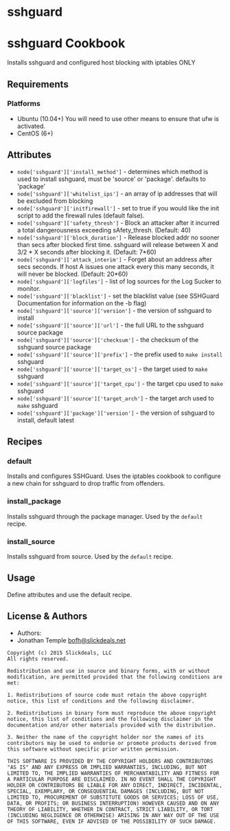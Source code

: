 # sshguard

sshguard Cookbook
================
Installs sshguard and configured host blocking with iptables ONLY


Requirements
------------
### Platforms
- Ubuntu (10.04+) You will need to use other means to ensure that ufw is activated.
- CentOS (6+) 


Attributes
----------
- `node['sshguard']['install_method']` - determines which method is used to install sshguard, must be 'source' or 'package'. defaults to 'package'
- `node['sshguard']['whitelist_ips']` - an array of ip addresses that will be excluded from blocking
- `node['sshguard']['initfirewall']` - set to true if you would like the init script to add the firewall rules (default false).
- `node['sshguard']['safety_thresh']` - Block an attacker after it incurred a total dangerousness exceeding sAfety_thresh. (Default: 40)
- `node['sshguard']['block_duration']` - Release blocked addr no sooner than secs after blocked first time. sshguard will release between X and 3/2 * X seconds after blocking it.  (Default: 7*60)
- `node['sshguard']['attack_interim']` - Forget about an address after secs seconds. If host A issues one attack every this many seconds, it will never be blocked.  (Default: 20*60)
- `node['sshguard']['logfiles']` - list of log sources for the Log Sucker to monitor.
- `node['sshguard']['blacklist']` - set the blacklist value (see SSHGuard Documentation for information on the -b flag)
- `node['sshguard']['source']['version']` - the version of sshguard to install
- `node['sshguard']['source']['url']` - the full URL to the sshguard source package
- `node['sshguard']['source']['checksum']` - the checksum of the sshguard source package
- `node['sshguard']['source']['prefix']` - the prefix used to `make install` sshguard
- `node['sshguard']['source']['target_os']` - the target used to `make` sshguard
- `node['sshguard']['source']['target_cpu']` - the target cpu used to `make` sshguard
- `node['sshguard']['source']['target_arch']` - the target arch used to `make` sshguard
- `node['sshguard']['package']['version']` - the version of sshguard to install, default latest


Recipes
-------
### default
Installs and configures SSHGuard. Uses the iptables cookbook to configure a new chain for sshguard to drop traffic from offenders.

### install_package
Installs sshguard through the package manager. Used by the `default` recipe.

### install_source
Installs sshguard from source. Used by the `default` recipe.


Usage
-----
Define attributes and use the default recipe.


## License & Authors
- Authors:
 - Jonathan Temple <bofh@slickdeals.net>

```text
Copyright (c) 2015 Slickdeals, LLC
All rights reserved.

Redistribution and use in source and binary forms, with or without modification, are permitted provided that the following conditions are met:

1. Redistributions of source code must retain the above copyright notice, this list of conditions and the following disclaimer.

2. Redistributions in binary form must reproduce the above copyright notice, this list of conditions and the following disclaimer in the documentation and/or other materials provided with the distribution.

3. Neither the name of the copyright holder nor the names of its contributors may be used to endorse or promote products derived from this software without specific prior written permission.

THIS SOFTWARE IS PROVIDED BY THE COPYRIGHT HOLDERS AND CONTRIBUTORS "AS IS" AND ANY EXPRESS OR IMPLIED WARRANTIES, INCLUDING, BUT NOT LIMITED TO, THE IMPLIED WARRANTIES OF MERCHANTABILITY AND FITNESS FOR A PARTICULAR PURPOSE ARE DISCLAIMED. IN NO EVENT SHALL THE COPYRIGHT HOLDER OR CONTRIBUTORS BE LIABLE FOR ANY DIRECT, INDIRECT, INCIDENTAL, SPECIAL, EXEMPLARY, OR CONSEQUENTIAL DAMAGES (INCLUDING, BUT NOT LIMITED TO, PROCUREMENT OF SUBSTITUTE GOODS OR SERVICES; LOSS OF USE, DATA, OR PROFITS; OR BUSINESS INTERRUPTION) HOWEVER CAUSED AND ON ANY THEORY OF LIABILITY, WHETHER IN CONTRACT, STRICT LIABILITY, OR TORT (INCLUDING NEGLIGENCE OR OTHERWISE) ARISING IN ANY WAY OUT OF THE USE OF THIS SOFTWARE, EVEN IF ADVISED OF THE POSSIBILITY OF SUCH DAMAGE.
```